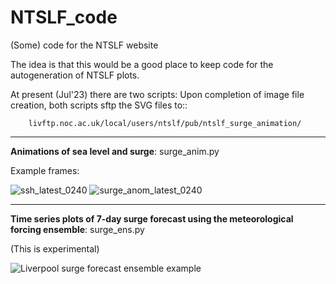 # NTSLF_code
(Some) code for the NTSLF website

The idea is that this would be a good place to keep code for the autogeneration of NTSLF plots.

At present (Jul'23) there are two scripts:
Upon completion of image file creation, both scripts sftp the SVG files to::

        livftp.noc.ac.uk/local/users/ntslf/pub/ntslf_surge_animation/

---

**Animations of sea level and surge**: surge_anim.py

Example frames:

![ssh_latest_0240](https://github.com/NOC-MSM/NTSLF_code/assets/22616872/7d785f34-f677-4383-b35f-97e6b68bda5b)
![surge_anom_latest_0240](https://github.com/NOC-MSM/NTSLF_code/assets/22616872/03b5e4f8-718c-43db-93b2-219d8813c615)


---

**Time series plots of 7-day surge forecast using the meteorological forcing ensemble**: surge_ens.py

(This is experimental)
  
![Liverpool surge forecast ensemble example](https://github.com/NOC-MSM/NTSLF_code/assets/22616872/5efd4422-1e82-438b-a4c0-e822572d9db1)
